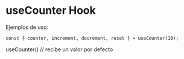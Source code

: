 # useCounter Hook

Ejemplos de uso:

```
const { counter, increment, decrement, reset } = useCounter(10);
```

useCounter() // recibe un valor por defecto
